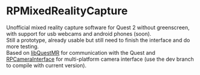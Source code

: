 # RPMixedRealityCapture

Unofficial mixed reality capture software for Quest 2 without greenscreen, with support for usb webcams and android phones (soon).  
Still a prototype, already usable but still need to finish the interface and do more testing.  
Based on [libQuestMR](https://github.com/RandomPrototypes/libQuestMR) for communication with the Quest and
[RPCameraInterface](https://github.com/RandomPrototypes/RPCameraInterface) for multi-platform camera interface (use the dev branch to compile with current version).
